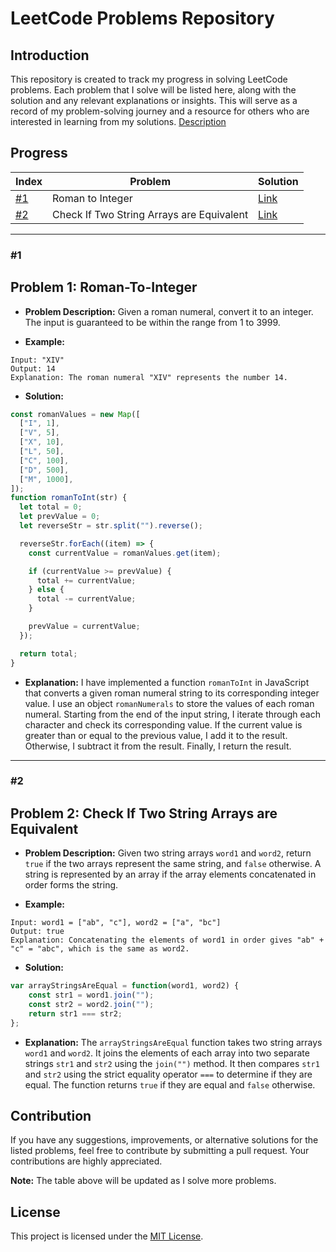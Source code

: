 # LeetCode Problems Repository

## Introduction

This repository is created to track my progress in solving LeetCode problems. Each problem that I solve will be listed here, along with the solution and any relevant explanations or insights. This will serve as a record of my problem-solving journey and a resource for others who are interested in learning from my solutions.
[Description](#description)
## Progress

| Index      | Problem                                   | Solution                                                                          |
| ---------- | ----------------------------------------- | --------------------------------------------------------------------------------- |
| [#1](#1)   | Roman to Integer                          | [Link](https://leetcode.com/problems/roman-to-integer/)                           |
| [#2](#2)   | Check If Two String Arrays are Equivalent | [Link](https://leetcode.com/problems/check-if-two-string-arrays-are-equivalent/)  |

***

### #1
## Problem 1: Roman-To-Integer 

- **Problem Description:**
  Given a roman numeral, convert it to an integer. The input is guaranteed to be within the range from 1 to 3999.

- **Example:**

```
Input: "XIV"
Output: 14
Explanation: The roman numeral "XIV" represents the number 14.
```

- **Solution:**

```js
const romanValues = new Map([
  ["I", 1],
  ["V", 5],
  ["X", 10],
  ["L", 50],
  ["C", 100],
  ["D", 500],
  ["M", 1000],
]);
function romanToInt(str) {
  let total = 0;
  let prevValue = 0;
  let reverseStr = str.split("").reverse();

  reverseStr.forEach((item) => {
    const currentValue = romanValues.get(item);

    if (currentValue >= prevValue) {
      total += currentValue;
    } else {
      total -= currentValue;
    }

    prevValue = currentValue;
  });

  return total;
}
```

- **Explanation:**
  I have implemented a function `romanToInt` in JavaScript that converts a given roman numeral string to its corresponding integer value. I use an object `romanNumerals` to store the values of each roman numeral. Starting from the end of the input string, I iterate through each character and check its corresponding value. If the current value is greater than or equal to the previous value, I add it to the result. Otherwise, I subtract it from the result. Finally, I return the result.
  
***
### #2
## Problem 2: Check If Two String Arrays are Equivalent

- **Problem Description:**
  Given two string arrays `word1` and `word2`, return `true` if the two arrays represent the same string, and `false` otherwise. A string is represented by an array if the array elements concatenated in order forms the string.

- **Example:**

```
Input: word1 = ["ab", "c"], word2 = ["a", "bc"]
Output: true
Explanation: Concatenating the elements of word1 in order gives "ab" + "c" = "abc", which is the same as word2.
```

- **Solution:**

```js
var arrayStringsAreEqual = function(word1, word2) {
    const str1 = word1.join("");
    const str2 = word2.join("");
    return str1 === str2;
};
```

- **Explanation:**
  The `arrayStringsAreEqual` function takes two string arrays `word1` and `word2`. It joins the elements of each array into two separate strings `str1` and `str2` using the `join("")` method. It then compares `str1` and `str2` using the strict equality operator `===` to determine if they are equal. The function returns `true` if they are equal and `false` otherwise.

## Contribution

If you have any suggestions, improvements, or alternative solutions for the listed problems, feel free to contribute by submitting a pull request. Your contributions are highly appreciated.

**Note:** The table above will be updated as I solve more problems.

## License

This project is licensed under the [MIT License](LICENSE).
